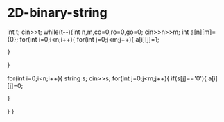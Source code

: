 # 2D-binary-string

int t;
cin>>t;
while(t--){int n,m,co=0,ro=0,go=0;
cin>>n>>m;
int a[n][m]={0};
for(int i=0;i<n;i++){
    for(int j=0;j<m;j++){
        a[i][j]=1;
        
    }
}
 
for(int i=0;i<n;i++){
    string s;
  cin>>s;
  for(int j=0;j<m;j++){
    if(s[j]=='0'){
        a[i][j]=0;
        
    }
    
  }
}
